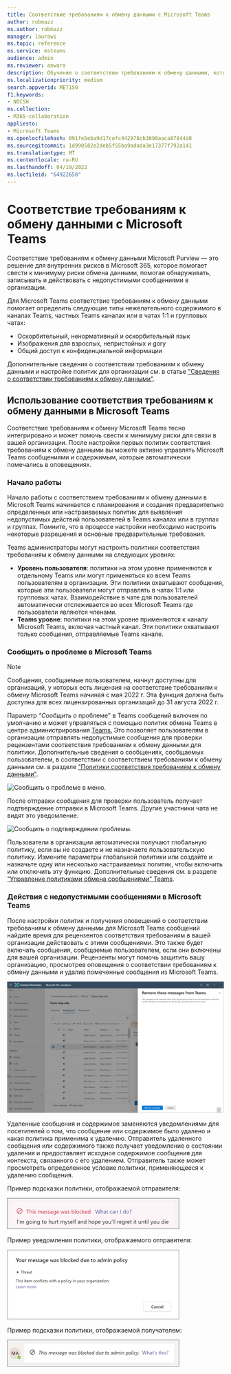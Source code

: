 ```yaml
---
title: Соответствие требованиям к обмену данными с Microsoft Teams
author: robmazz
ms.author: robmazz
manager: laurawi
ms.topic: reference
ms.service: msteams
audience: admin
ms.reviewer: anwara
description: Обучение о соответствии требованиям к обмену данными, который входит в набор решений для внутренних рисков, с точки Microsoft Teams (это часть функции соответствия требованиям к обмену данными M365).
ms.localizationpriority: medium
search.appverid: MET150
f1.keywords:
- NOCSH
ms.collection:
- M365-collaboration
appliesto:
- Microsoft Teams
ms.openlocfilehash: 091fe5eba9d17cefc442978cb3090aaca87844d8
ms.sourcegitcommit: 1d990582e2deb5f55ba9adada3e17377f792a141
ms.translationtype: MT
ms.contentlocale: ru-RU
ms.lasthandoff: 04/19/2022
ms.locfileid: "64922650"
---
```

# <a name="communication-compliance-with-microsoft-teams"></a>Соответствие требованиям к обмену данными с Microsoft Teams

Соответствие требованиям к обмену данными Microsoft Purview — это решение для внутренних рисков в Microsoft 365, которое помогает свести к минимуму риски обмена данными, помогая обнаруживать, записывать и действовать с недопустимыми сообщениями в организации.

Для Microsoft Teams соответствие требованиям к обмену данными помогает определить [](/microsoft-365/compliance/communication-compliance-feature-reference) следующие типы нежелательного содержимого в каналах Teams, частных Teams каналах или в чатах 1:1 и групповых чатах:

- Оскорбительный, ненормативный и оскорбительный язык
- Изображения для взрослых, непристойных и gory
- Общий доступ к конфиденциальной информации

Дополнительные сведения о соответствии требованиям к обмену данными и настройке политик для организации см. в статье ["Сведения о соответствии требованиям к обмену данными"](/microsoft-365/compliance/communication-compliance).

## <a name="how-to-use-communication-compliance-in-microsoft-teams"></a>Использование соответствия требованиям к обмену данными в Microsoft Teams

Соответствие требованиям к обмену Microsoft Teams тесно интегрировано и может помочь свести к минимуму риски для связи в вашей организации. После настройки первых политик соответствия требованиям к обмену данными вы можете активно управлять Microsoft Teams сообщениями и содержимым, которые автоматически помечались в оповещениях.

### <a name="getting-started"></a>Начало работы

Начало работы с соответствием требованиям к обмену данными в Microsoft Teams [](/microsoft-365/compliance/communication-compliance-plan) начинается с планирования и создания предварительно определенных или настраиваемых политик для выявления недопустимых действий пользователей в Teams каналах или в группах и группах. Помните, что в процессе настройки необходимо настроить некоторые [](/microsoft-365/compliance/communication-compliance-configure) разрешения и основные предварительные требования.

Teams администраторы могут настроить политики соответствия требованиям к обмену данными на следующих уровнях:

- **Уровень пользователя**: политики на этом уровне применяются к отдельному Teams или могут применяться ко всем Teams пользователям в организации. Эти политики охватывают сообщения, которые эти пользователи могут отправлять в чатах 1:1 или групповых чатах. Взаимодействие в чате для пользователей автоматически отслеживается во всех Microsoft Teams где пользователи являются членами.
- **Teams уровне**: политики на этом уровне применяются к каналу Microsoft Teams, включая частный канал. Эти политики охватывают только сообщения, отправляемые Teams канале.

### <a name="report-a-concern-in-microsoft-teams"></a>Сообщить о проблеме в Microsoft Teams

>[!NOTE]
>Сообщения, сообщаемые пользователем, начнут доступны для организаций, у которых [](/microsoft-365/compliance/communication-compliance-configure#subscriptions-and-licensing) есть лицензия на соответствие требованиям к обмену Microsoft Teams начиная с мая 2022 г. Эта функция должна быть доступна для всех лицензированных организаций до 31 августа 2022 г.

Параметр *"Сообщить о* проблеме" в Teams сообщений включен по умолчанию и может управляться с помощью политик обмена Teams в центре администрирования [Teams.](/microsoftteams/manage-teams-in-modern-portal) Это позволяет пользователям в организации отправлять недопустимые сообщения для проверки рецензентами соответствия требованиям к обмену данными для политики. Дополнительные сведения о сообщениях, сообщаемых пользователем, в соответствии с соответствием требованиям к обмену данными см. в разделе ["Политики соответствия требованиям к обмену данными"](/microsoft-365/compliance/communication-compliance-policies#user-reported-messages-policy).

![Сообщить о проблеме в меню.](./media/communication-compliance-report-a-concern-full-menu.png)

После отправки сообщения для проверки пользователь получает подтверждение отправки в Microsoft Teams. Другие участники чата не видят это уведомление.

![Сообщить о подтверждении проблемы.](./media/communication-compliance-report-a-concern.png)

Пользователи в организации автоматически получают глобальную политику, если вы не создаете и не назначаете пользовательскую политику. Измените параметры глобальной политики или создайте и назначьте одну или несколько настраиваемых политик, чтобы включить или отключить эту функцию. Дополнительные сведения см. в разделе ["Управление политиками обмена сообщениями" Teams](/microsoftteams/messaging-policies-in-teams).

### <a name="act-on-inappropriate-messages-in-microsoft-teams"></a>Действия с недопустимыми сообщениями в Microsoft Teams

После настройки политик и получения оповещений о соответствии требованиям к обмену данными для Microsoft Teams сообщений найдите время для рецензентов соответствия требованиям в вашей организации действовать с этими сообщениями. Это также будет включать сообщения, сообщаемые пользователем, если они включены для вашей организации. Рецензенты могут помочь защитить вашу организацию, просмотрев оповещения о соответствии требованиям к обмену данными и удалив помеченные сообщения из Microsoft Teams.

![Удалите сообщение в Teams.](./media/communication-compliance-remove-teams-message.png)

Удаленные сообщения и содержимое заменяются уведомлениями для посетителей о том, что сообщение или содержимое было удалено и какая политика применима к удалению. Отправитель удаленного сообщения или содержимого также получает уведомление о состоянии удаления и предоставляет исходное содержимое сообщения для контекста, связанного с его удалением. Отправитель также может просмотреть определенное условие политики, применяющееся к удалению сообщения.

Пример подсказки политики, отображаемой отправителя:

![Подсказка политики для отправителя.](./media/communication-compliance-warning-1.png)

Пример уведомления политики, отображаемого отправителя:

![Сведения об условии политики для отправителя.](./media/communication-compliance-warning-2.png)

Пример подсказки политики, отображаемой получателем:

![Подсказка политики для получателя.](./media/communication-compliance-warning-3.png)